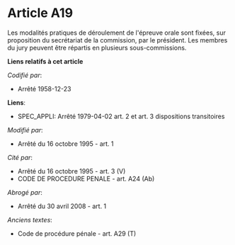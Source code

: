 # Article A19

Les modalités pratiques de déroulement de l'épreuve orale sont fixées, sur proposition du secrétariat de la commission, par
le président. Les membres du jury peuvent être répartis en plusieurs sous-commissions.

**Liens relatifs à cet article**

_Codifié par_:

  - Arrêté 1958-12-23

**Liens**:

  - SPEC_APPLI: Arrêté 1979-04-02 art. 2 et art. 3 dispositions transitoires

_Modifié par_:

  - Arrêté du 16 octobre 1995 - art. 1

_Cité par_:

  - Arrêté du 16 octobre 1995 - art. 3 (V)
  - CODE DE PROCEDURE PENALE - art. A24 (Ab)

_Abrogé par_:

  - Arrêté du 30 avril 2008 - art. 1

_Anciens textes_:

  - Code de procédure pénale - art. A29 (T)
